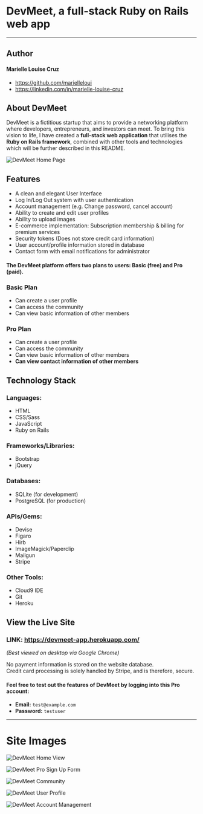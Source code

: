 # DevMeet, a full-stack Ruby on Rails web app
---
## Author
#### Marielle Louise Cruz
* https://github.com/marielleloui
* https://linkedin.com/in/marielle-louise-cruz

## About DevMeet
DevMeet is a fictitious startup that aims to provide a networking platform where developers, entrepreneurs, and investors can meet. To bring this vision to life, I have created a __full-stack web application__ that utilises the __Ruby on Rails framework__, combined with other tools and technologies which will be further described in this README.

![DevMeet Home Page](https://github.com/marielleloui/DevMeet/blob/master/public/images/devmeet-home-page.png)

## Features
* A clean and elegant User Interface
* Log In/Log Out system with user authentication
* Account management (e.g. Change password, cancel account)
* Ability to create and edit user profiles
* Ability to upload images
* E-commerce implementation: Subscription membership & billing for premium services
* Security tokens (Does not store credit card information)
* User account/profile information stored in database
* Contact form with email notifications for administrator

#### The DevMeet platform offers two plans to users: Basic (free) and Pro (paid).
### Basic Plan
* Can create a user profile
* Can access the community
* Can view basic information of other members
    
### Pro Plan
* Can create a user profile
* Can access the community
* Can view basic information of other members
* __Can view contact information of other members__

## Technology Stack
### Languages:
* HTML
* CSS/Sass
* JavaScript
* Ruby on Rails

### Frameworks/Libraries:
* Bootstrap
* jQuery
 
### Databases:
* SQLite (for development)
* PostgreSQL (for production)

### APIs/Gems:
* Devise
* Figaro
* Hirb
* ImageMagick/Paperclip
* Mailgun
* Stripe

### Other Tools:
* Cloud9 IDE
* Git
* Heroku

## View the Live Site

### LINK: https://devmeet-app.herokuapp.com/
_(Best viewed on desktop via Google Chrome)_

No payment information is stored on the website database.  
Credit card processing is solely handled by Stripe, and is therefore, secure.

#### Feel free to test out the features of DevMeet by logging into this Pro account:
* __Email:__ `test@example.com` 
* __Password:__ `testuser`

---
# Site Images
![DevMeet Home View](https://github.com/marielleloui/DevMeet/blob/master/public/images/devmeet-home-view.png)

![DevMeet Pro Sign Up Form](https://github.com/marielleloui/DevMeet/blob/master/public/images/devmeet-pro-sign-up.png)

![DevMeet Community](https://github.com/marielleloui/DevMeet/blob/master/public/images/devmeet-community.png)

![DevMeet User Profile](https://github.com/marielleloui/DevMeet/blob/master/public/images/devmeet-user-profile.png)

![DevMeet Account Management](https://github.com/marielleloui/DevMeet/blob/master/public/images/devmeet-account-management.png)  

